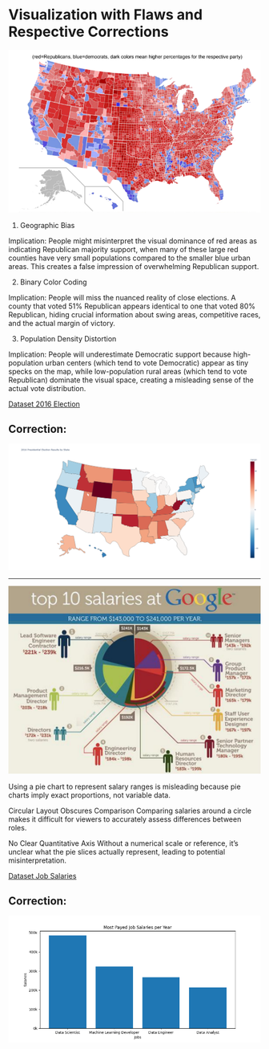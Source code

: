 # Visualization with Flaws and Respective Corrections

![alt text](imports/image.png)

1. Geographic Bias

Implication: People might misinterpret the visual dominance of red areas as indicating Republican majority support, when many of these large red counties have very small populations compared to the smaller blue urban areas. This creates a false impression of overwhelming Republican support.

2. Binary Color Coding

Implication: People will miss the nuanced reality of close elections. A county that voted 51% Republican appears identical to one that voted 80% Republican, hiding crucial information about swing areas, competitive races, and the actual margin of victory.

3. Population Density Distortion

Implication: People will underestimate Democratic support because high-population urban centers (which tend to vote Democratic) appear as tiny specks on the map, while low-population rural areas (which tend to vote Republican) dominate the visual space, creating a misleading sense of the actual vote distribution.

[Dataset 2016 Election](https://www.kaggle.com/datasets/benhamner/2016-us-election)

## Correction:

![alt text](<exports/2016 Election.png>)

---

![alt text](imports/image-1.png)

Using a pie chart to represent salary ranges is misleading because pie charts imply exact proportions, not variable data.

Circular Layout Obscures Comparison
Comparing salaries around a circle makes it difficult for viewers to accurately assess differences between roles.

No Clear Quantitative Axis
Without a numerical scale or reference, it’s unclear what the pie slices actually represent, leading to potential misinterpretation.

[Dataset Job Salaries](https://www.kaggle.com/datasets/saurabhshahane/data-science-jobs-salaries)

## Correction: 

![alt text](exports/salaries.png)